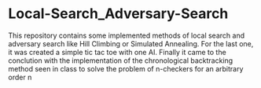 # Local-Search_Adversary-Search
This repository contains some implemented methods of local search and adversary search like Hill Climbing or Simulated Annealing. For the last one, it was created a simple tic tac toe with one AI. Finally it came to the conclution with the implementation of the chronological backtracking method seen in class to solve the problem of n-checkers for an arbitrary order n
